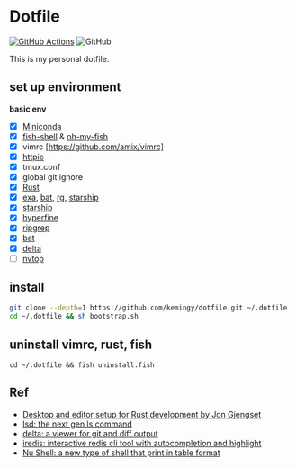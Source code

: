 # Dotfile

[![GitHub Actions](https://github.com/kemingy/dotfile/workflows/CI/badge.svg)](https://github.com/kemingy/dotfile/actions)
![GitHub](https://img.shields.io/github/license/kemingy/dotfile)


This is my personal dotfile.

## set up environment

**basic env**

- [x] [Miniconda](https://docs.conda.io/en/latest/miniconda.html)
- [x] [fish-shell](https://fishshell.com) & [oh-my-fish](https://github.com/oh-my-fish/oh-my-fish)
- [x] vimrc [https://github.com/amix/vimrc]
- [x] [httpie](https://github.com/jakubroztocil/httpie)
- [x] tmux.conf
- [x] global git ignore
- [x] [Rust](https://www.rust-lang.org/)
- [x] [exa](https://github.com/ogham/exa), [bat](https://github.com/sharkdp/bat), [rg](https://github.com/BurntSushi/ripgrep), [starship](https://starship.rs/)
- [x] [starship](https://github.com/starship/starship)
- [x] [hyperfine](https://github.com/sharkdp/hyperfine)
- [x] [ripgrep](https://github.com/BurntSushi/ripgrep)
- [x] [bat](https://github.com/sharkdp/bat)
- [x] [delta](https://github.com/dandavison/delta)
- [ ] [nvtop](https://github.com/Syllo/nvtop)

## install

```sh
git clone --depth=1 https://github.com/kemingy/dotfile.git ~/.dotfile
cd ~/.dotfile && sh bootstrap.sh
```

## uninstall vimrc, rust, fish

`cd ~/.dotfile && fish uninstall.fish`

## Ref

* [Desktop and editor setup for Rust development by Jon Gjengset](https://youtu.be/ycMiMDHopNc)
* [lsd: the next gen ls command](https://github.com/Peltoche/lsd)
* [delta: a viewer for git and diff output](https://github.com/dandavison/delta)
* [iredis: interactive redis cli tool with autocompletion and highlight](https://github.com/laixintao/iredis)
* [Nu Shell: a new type of shell that print in table format](https://github.com/nushell/nushell)
